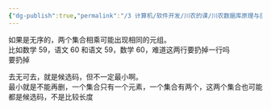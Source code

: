 ```yaml
---
{"dg-publish":true,"permalink":"/3 计算机/软件开发/川农的课/川农数据库原理与应用/20210927/","title":"20210927"}
---
```



如果是无序的，两个集合相乘可能出现相同的元组。  
比如数学 59，语文 60 和语文 59，数学 60，难道这两行要扔掉一行吗  
要扔掉

去无可去，就是候选码，但不一定最小啊。  
最小就是不能再删，一个集合只有一个元素，一个集合有两个，这两个集合也可能都是候选码，不是比较长度